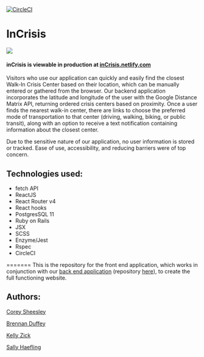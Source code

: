 
[![CircleCI](https://circleci.com/gh/CSheesley/ccs-frontend.svg?style=svg)](https://circleci.com/gh/CSheesley/ccs-frontend)
# InCrisis
![](https://user-images.githubusercontent.com/27245530/65464449-0752ed00-de17-11e9-938f-49a94d499964.png)

 
#### inCrisis is viewable in production at **[inCrisis.netlify.com](https://incrisis.netlify.com/)**

Visitors who use our application can quickly and easily find the closest Walk-In Crisis Center based on their location, which can be manually entered or gathered from the browser. Our backend application incorporates the latitude and longitude of the user with the Google Distance Matrix API, returning ordered crisis centers based on proximity. Once a user finds the nearest walk-in center, there are links to choose the preferred mode of transportation to that center (driving, walking, biking, or public transit), along with an option to receive a text notification containing information about the closest center.

Due to the sensitive nature of our application, no user information is stored or tracked. Ease of use, accessibility, and reducing barriers were of top concern.


## Technologies used:

* fetch API
* ReactJS 
* React Router v4
* React hooks 
* PostgresSQL 11
* Ruby on Rails
* JSX 
* SCSS
* Enzyme/Jest
* Rspec
* CircleCI


=======
This is the repository for the front end application, which works in conjunction with our [back end application](https://cohelp-backend.herokuapp.com) (repository [here](https://github.com/CSheesley/ccs_cross_poll_backend)), to create the full functioning website. 

## Authors:

[Corey Sheesley](https://github.com/CSheesley)

[Brennan Duffey](https://github.com/BrennanDuffey)

[Kelly Zick](https://github.com/misskelly/)

[Sally Haefling](https://github.com/SallyHaefling)



<!-- AGILE/GIT WORKFLOW -->
<!-- Epics for user stories -->
<!-- Project Board and issues for smaller break down -->
<!-- Work on squashing commit -->
<!-- wtf is QA -->

<!-- Group PRs by groups of stories -->

<!-- If I joined your team today, how easily could I join the team as quickly as possible -->

   
